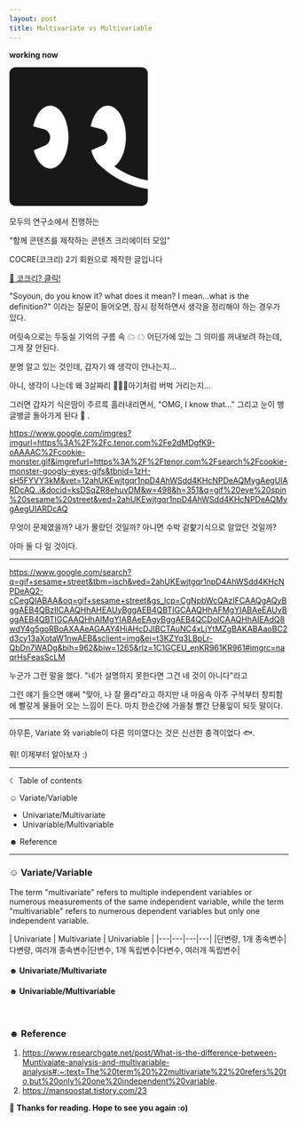 ```yaml
---
layout: post
title: Multivariate vs Multivariable 
---
```


**working now**

<img src="/images/B-icon-ver.png" width="250">

모두의 연구소에서 진행하는

"함께 콘텐츠를 제작하는 콘텐츠 크리에이터 모임"

COCRE(코크리) 2기 회원으로 제작한 글입니다

[🐘 코크리? 클릭!](https://medium.com/modulabs/cocre-%EC%BD%94%ED%81%AC%EB%A6%AC-%EB%A5%BC-%EC%86%8C%EA%B0%9C%ED%95%A9%EB%8B%88%EB%8B%A4-c3a4e9519e85)


"Soyoun, do you know it? what does it mean? I mean...what is the definition?" 이라는 질문이 들어오면, 잠시 정적하면서 생각을 정리해야 하는 경우가 있다. 

머릿속으로는 두둥실 기억의 구름 속 ☁ ☁ 어딘가에 있는 그 의미를 꺼내보려 하는데, 그게 잘 안된다. 

분명 알고 있는 것인데, 갑자기 왜 생각이 안나는지...

아니, 생각이 나는데 왜 3살짜리 🏻👶🏻아기처럼 버벅 거리는지...

그러면 갑자기 식은땀이 주르륵 흘러내리면서, "OMG, I know that..." 그리고 눈이 뱅글뱅글 돌아가게 된다 👀 . 

https://www.google.com/imgres?imgurl=https%3A%2F%2Fc.tenor.com%2Fe2dMDgfK9-oAAAAC%2Fcookie-monster.gif&imgrefurl=https%3A%2F%2Ftenor.com%2Fsearch%2Fcookie-monster-googly-eyes-gifs&tbnid=1zH-sH5FYVY3kM&vet=12ahUKEwjtgqr1npD4AhWSdd4KHcNPDeAQMygAegUIARDcAQ..i&docid=ksDSqZR8ehuvDM&w=498&h=351&q=gif%20eye%20spin%20sesame%20street&ved=2ahUKEwjtgqr1npD4AhWSdd4KHcNPDeAQMygAegUIARDcAQ

무엇이 문제였을까? 내가 몰랐던 것일까? 아니면 수박 겉핥기식으로 알았던 것일까? 

아마 둘 다 일 것이다.

***
https://www.google.com/search?q=gif+sesame+street&tbm=isch&ved=2ahUKEwjtgqr1npD4AhWSdd4KHcNPDeAQ2-cCegQIABAA&oq=gif+sesame+street&gs_lcp=CgNpbWcQAzIFCAAQgAQyBggAEB4QBzIICAAQHhAHEAUyBggAEB4QBTIGCAAQHhAFMgYIABAeEAUyBggAEB4QBTIGCAAQHhAIMgYIABAeEAgyBggAEB4QCDoICAAQHhAIEAdQ8wdY4g5goRBoAXAAeAGAAY4HiAHcDJIBCTAuNC4xLjYtMZgBAKABAaoBC2d3cy13aXotaW1nwAEB&sclient=img&ei=t3KZYq3LBpLr-QbDn7WADg&bih=962&biw=1265&rlz=1C1GCEU_enKR961KR961#imgrc=naqrHsFeasScLM

누군가 그런 말을 했다. "네가 설명하지 못한다면 그건 네 것이 아니다"라고

그런 얘기 들으면 얘써 "맞아, 나 잘 몰라"라고 하지만 내 마음속 아주 구석부터 창피함에 빨갛게 물들어 오는 느낌이 든다. 마치 한순간에 가을철 빨간 단풍잎이 되듯 말이다.
***

아무튼, Variate 와 variable이 다른 의미였다는 것은 신선한 충격이었다 🐟.

뭐! 이제부터 알아보자 :)


-----------------------------------------------------------------------

☾ Table of contents

☺︎ Variate/Variable 
  - Univariate/Multivariate
  - Univariable/Multivariable  
 
☻ Reference

-----------------------------------------------------------------------

### ☺︎ Variate/Variable 

The term "multivariate" refers to multiple independent variables or numerous measurements of the same independent variable, while the term "multivariable" refers to numerous dependent variables but only one independent variable.

| Univariate | Multivariate | Univariable |
|---|---|---|---|
|단변량, 1개 종속변수|다변량, 여러개 종속변수|단변수, 1개 독립변수|다변수, 여러개 독립변수|


#### ☻ Univariate/Multivariate


#### ☻ Univariable/Multivariable

 

 ``` 


 ``` 


### ☻ Reference
1. https://www.researchgate.net/post/What-is-the-difference-between-Muntivaiate-analysis-and-multivariable-analysis#:~:text=The%20term%20%22multivariate%22%20refers%20to,but%20only%20one%20independent%20variable.
2. https://mansoostat.tistory.com/23




🌺 **Thanks for reading. Hope to see you again :o)**




